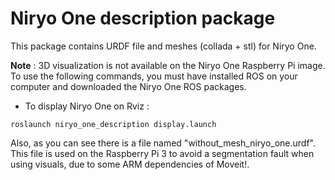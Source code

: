 # Niryo One description package

This package contains URDF file and meshes (collada + stl) for Niryo One.

**Note** : 3D visualization is not available on the Niryo One Raspberry Pi image. To use the following commands, you must have installed ROS on your computer and downloaded the Niryo One ROS packages. 

* To display Niryo One on Rviz :

```
roslaunch niryo_one_description display.launch
```

Also, as you can see there is a file named "without\_mesh\_niryo\_one.urdf". This file is used on the Raspberry Pi 3 to avoid a segmentation fault when using visuals, due to some ARM dependencies of Moveit!.
